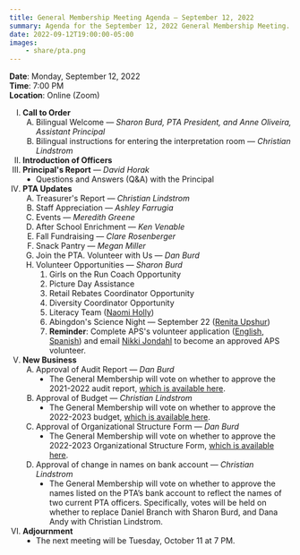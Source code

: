 ```yaml
---
title: General Membership Meeting Agenda — September 12, 2022
summary: Agenda for the September 12, 2022 General Membership Meeting.
date: 2022-09-12T19:00:00-05:00
images:
    - share/pta.png
---
```


<style type="text/css">
    ol { list-style-type: upper-roman; }
    ol ol { list-style-type: upper-alpha; }
    ol ol ol { list-style-type: decimal; }
    ol ol ol ol { list-style-type: lower-alpha; }
    ul { list-style-type: disc; }
</style>

**Date**: Monday, September 12, 2022  
**Time**: 7:00 PM  
**Location**: Online (Zoom)

1. **Call to Order**
    1. Bilingual Welcome — *Sharon Burd, PTA President, and Anne Oliveira, Assistant Principal*
    1. Bilingual instructions for entering the interpretation room — *Christian Lindstrom*
1. **Introduction of Officers**
1. **Principal's Report** — *David Horak*
    - Questions and Answers (Q&A) with the Principal
1. **PTA Updates**
    1. Treasurer's Report — *Christian Lindstrom*
    1. Staff Appreciation — *Ashley Farrugia*
    1. Events — *Meredith Greene*
    1. After School Enrichment — *Ken Venable*
    1. Fall Fundraising — *Clare Rosenberger*
    1. Snack Pantry — *Megan Miller*
    1. Join the PTA. Volunteer with Us — *Dan Burd*
    1. Volunteer Opportunities — *Sharon Burd*
        1. Girls on the Run Coach Opportunity
        1. Picture Day Assistance
        1. Retail Rebates Coordinator Opportunity
        1. Diversity Coordinator Opportunity
        1. Literacy Team ([Naomi Holly](mailto:naomi.holly@apsva.us))
        1. Abingdon's Science Night — September 22 ([Renita Upshur](mailto:Renita.Upshur@apsva.us))
        1. **Reminder**: Complete APS's volunteer application ([English](https://apps.raptortech.com/Apply/MjQyMDplbi1VUw==), [Spanish](https://apps.raptortech.com/Apply/MjQyMDplcy1VUw==)) and email [Nikki Jondahl](mailto:nicole.jondahl@apsva.us) to become an approved APS volunteer.
1. **New Business**
    1. Approval of Audit Report — *Dan Burd*
        - The General Membership will vote on whether to approve the 2021-2022 audit report, [which is available here](https://www.abingdonpta.org/audits/2021-2022.pdf).
    1. Approval of Budget — *Christian Lindstrom*
        - The General Membership will vote on whether to approve the 2022-2023 budget, [which is available here](https://www.abingdonpta.org/budget/).
    1. Approval of Organizational Structure Form — *Dan Burd*
        - The General Membership will vote on whether to approve the 2022-2023 Organizational Structure Form, [which is available here](https://www.abingdonpta.org/organizational/2022-2023.pdf).
    1. Approval of change in names on bank account — *Christian Lindstrom*
        - The General Membership will vote on whether to approve the names listed on the PTA’s bank account to reflect the names of two current PTA officers. Specifically, votes will be held on whether to replace Daniel Branch with Sharon Burd, and Dana Andy with Christian Lindstrom.
1. **Adjournment**
	- The next meeting will be Tuesday, October 11 at 7 PM.